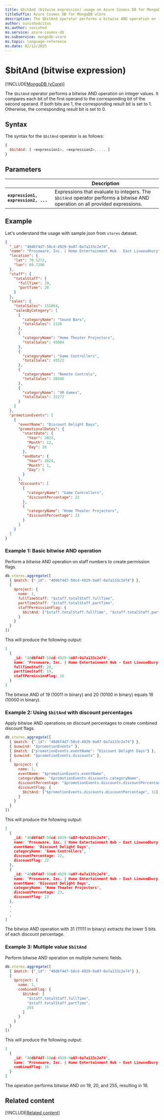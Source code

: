 ```yaml
---
title: $bitAnd (bitwise expression) usage on Azure Cosmos DB for MongoDB vCore
titleSuffix: Azure Cosmos DB for MongoDB vCore
description: The $bitAnd operator performs a bitwise AND operation on integer values and returns the result as an integer.
author: suvishodcitus
ms.author: suvishod
ms.service: azure-cosmos-db
ms.subservice: mongodb-vcore
ms.topic: language-reference
ms.date: 02/12/2025
---
```


# $bitAnd (bitwise expression)

[!INCLUDE[MongoDB (vCore)](~/reusable-content/ce-skilling/azure/includes/cosmos-db/includes/appliesto-mongodb-vcore.md)]

The `$bitAnd` operator performs a bitwise AND operation on integer values. It compares each bit of the first operand to the corresponding bit of the second operand. If both bits are 1, the corresponding result bit is set to 1. Otherwise, the corresponding result bit is set to 0.

## Syntax

The syntax for the `$bitAnd` operator is as follows:

```javascript
{
  $bitAnd: [ <expression1>, <expression2>, ... ]
}
```

## Parameters

| | Description |
| --- | --- |
| **`expression1, expression2, ...`** | Expressions that evaluate to integers. The `$bitAnd` operator performs a bitwise AND operation on all provided expressions. |

## Example

Let's understand the usage with sample json from `stores` dataset.

```json
{
  "_id": "40d6f4d7-50cd-4929-9a07-0a7a133c2e74",
  "name": "Proseware, Inc. | Home Entertainment Hub - East Linwoodbury",
  "location": {
    "lat": 70.1272,
    "lon": 69.7296
  },
  "staff": {
    "totalStaff": {
      "fullTime": 19,
      "partTime": 20
    }
  },
  "sales": {
    "totalSales": 151864,
    "salesByCategory": [
      {
        "categoryName": "Sound Bars",
        "totalSales": 2120
      },
      {
        "categoryName": "Home Theater Projectors",
        "totalSales": 45004
      },
      {
        "categoryName": "Game Controllers",
        "totalSales": 43522
      },
      {
        "categoryName": "Remote Controls",
        "totalSales": 28946
      },
      {
        "categoryName": "VR Games",
        "totalSales": 32272
      }
    ]
  },
  "promotionEvents": [
    {
      "eventName": "Discount Delight Days",
      "promotionalDates": {
        "startDate": {
          "Year": 2023,
          "Month": 12,
          "Day": 26
        },
        "endDate": {
          "Year": 2024,
          "Month": 1,
          "Day": 5
        }
      },
      "discounts": [
        {
          "categoryName": "Game Controllers",
          "discountPercentage": 22
        },
        {
          "categoryName": "Home Theater Projectors",
          "discountPercentage": 23
        }
      ]
    }
  ]
}
```

### Example 1: Basic bitwise AND operation

Perform a bitwise AND operation on staff numbers to create permission flags.

```javascript
db.stores.aggregate([
  { $match: {"_id": "40d6f4d7-50cd-4929-9a07-0a7a133c2e74"} },
  {
    $project: {
      name: 1,
      fullTimeStaff: "$staff.totalStaff.fullTime",
      partTimeStaff: "$staff.totalStaff.partTime",
      staffPermissionFlag: {
        $bitAnd: ["$staff.totalStaff.fullTime", "$staff.totalStaff.partTime"]
      }
    }
  }
])
```

This will produce the following output:

```json
[
  {
    _id: '40d6f4d7-50cd-4929-9a07-0a7a133c2e74',
    name: 'Proseware, Inc. | Home Entertainment Hub - East Linwoodbury',
    fullTimeStaff: 20,
    partTimeStaff: 19,
    staffPermissionFlag: 16
  }
]
```

The bitwise AND of 19 (10011 in binary) and 20 (10100 in binary) equals 16 (10000 in binary).

### Example 2: Using `$bitAnd` with discount percentages

Apply bitwise AND operations on discount percentages to create combined discount flags.

```javascript
db.stores.aggregate([
  { $match: {"_id": "40d6f4d7-50cd-4929-9a07-0a7a133c2e74"} },
  { $unwind: "$promotionEvents" },
  { $match: {"promotionEvents.eventName": "Discount Delight Days"} },
  { $unwind: "$promotionEvents.discounts" },
  {
    $project: {
      name: 1,
      eventName: "$promotionEvents.eventName",
      categoryName: "$promotionEvents.discounts.categoryName",
      discountPercentage: "$promotionEvents.discounts.discountPercentage",
      discountFlag: {
        $bitAnd: ["$promotionEvents.discounts.discountPercentage", 31]
      }
    }
  }
])
```

This will produce the following output:

```json
[
  {
    _id: '40d6f4d7-50cd-4929-9a07-0a7a133c2e74',
    name: 'Proseware, Inc. | Home Entertainment Hub - East Linwoodbury',
    eventName: 'Discount Delight Days',
    categoryName: 'Game Controllers',
    discountPercentage: 22,
    discountFlag: 22
  },
  {
    _id: '40d6f4d7-50cd-4929-9a07-0a7a133c2e74',
    name: 'Proseware, Inc. | Home Entertainment Hub - East Linwoodbury',
    eventName: 'Discount Delight Days',
    categoryName: 'Home Theater Projectors',
    discountPercentage: 23,
    discountFlag: 23
  },
  .
  .
  .
]
```

The bitwise AND operation with 31 (11111 in binary) extracts the lower 5 bits of each discount percentage.

### Example 3: Multiple value `$bitAnd`

Perform bitwise AND operation on multiple numeric fields.

```javascript
db.stores.aggregate([
  { $match: {"_id": "40d6f4d7-50cd-4929-9a07-0a7a133c2e74"} },
  {
    $project: {
      name: 1,
      combinedFlag: {
        $bitAnd: [
          "$staff.totalStaff.fullTime",
          "$staff.totalStaff.partTime",
          255
        ]
      }
    }
  }
])
```

This will produce the following output:

```json
[
  {
    _id: '40d6f4d7-50cd-4929-9a07-0a7a133c2e74',
    name: 'Proseware, Inc. | Home Entertainment Hub - East Linwoodbury',
    combinedFlag: 16
  }
]
```

The operation performs bitwise AND on 19, 20, and 255, resulting in 16.

## Related content

[!INCLUDE[Related content](../includes/related-content.md)]
